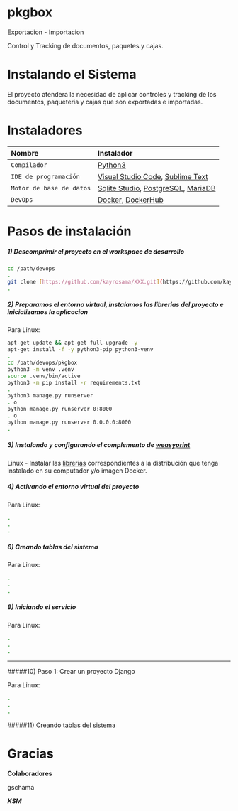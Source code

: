 # pkgbox
Exportacion - Importacion

Control y Tracking de documentos, paquetes y cajas.

# Instalando el Sistema

El proyecto atendera la necesidad de aplicar controles y tracking de los documentos, paqueteria y cajas que son exportadas e importadas.

# Instaladores

| Nombre                   | Instalador                                                                                                                                                                                                                     |
|:-------------------------|:-------------------------------------------------------------------------------------------------------------------------------------------------------------------------------------------------------------------------------|
| `Compilador`             | [Python3](https://www.python.org/downloads/release/python-396/ "Python3")                                                                                                                                                      |
| `IDE de programación`    | [Visual Studio Code](https://code.visualstudio.com/ "Visual Studio Code"), [Sublime Text](https://www.sublimetext.com/ "Sublime Text") |
| `Motor de base de datos` | [Sqlite Studio](https://github.com/pawelsalawa/sqlitestudio/releases "Sqlite Studio"), [PostgreSQL](https://www.enterprisedb.com/downloads/postgres-postgresql-downloads "PostgreSQL"), [MariaDB](https://mariadb.org "MariaDB") |
| `DevOps` | [Docker](https://www.docker.com "Docker"), [DockerHub](https://hub.docker.com "DockerHub") |


# Pasos de instalación

##### 1) Descomprimir el proyecto en el workspace de desarrollo

```bash
cd /path/devops
.
git clone [https://github.com/kayrosama/XXX.git](https://github.com/kayrosama/XXX.git "Proyecto XXX")
.
```

##### 2) Preparamos el entorno virtual, instalamos las librerias del proyecto e inicializamos la aplicacion

Para Linux:

```bash
apt-get update && apt-get full-upgrade -y
apt-get install -f -y python3-pip python3-venv 
.
cd /path/devops/pkgbox
python3 -m venv .venv
source .venv/bin/active
python3 -m pip install -r requirements.txt
.
python3 manage.py runserver
. o
python manage.py runserver 0:8000 
. o
python manage.py runserver 0.0.0.0:8000
.
```

##### 3) Instalando y configurando el complemento de [weasyprint](https://weasyprint.org/ "weasyprint")

Linux - Instalar las [librerias](https://doc.courtbouillon.org/weasyprint/stable/first_steps.html#linux "librerias") correspondientes a la distribución que tenga instalado en su computador y/o imagen Docker.

##### 4) Activando el entorno virtual del proyecto

Para Linux:

```bash
.
.
.
```

##### 6) Creando tablas del sistema

Para Linux:

```bash
.
.
.
```

##### 9) Iniciando el servicio

Para Linux:

```bash
.
.
.
```

------------
#####10) Paso 1: Crear un proyecto Django

Para Linux:

```bash
.
.
.
```

#####11) Creando tablas del sistema

#  Gracias 

**Colaboradores**

gschama

***KSM***

